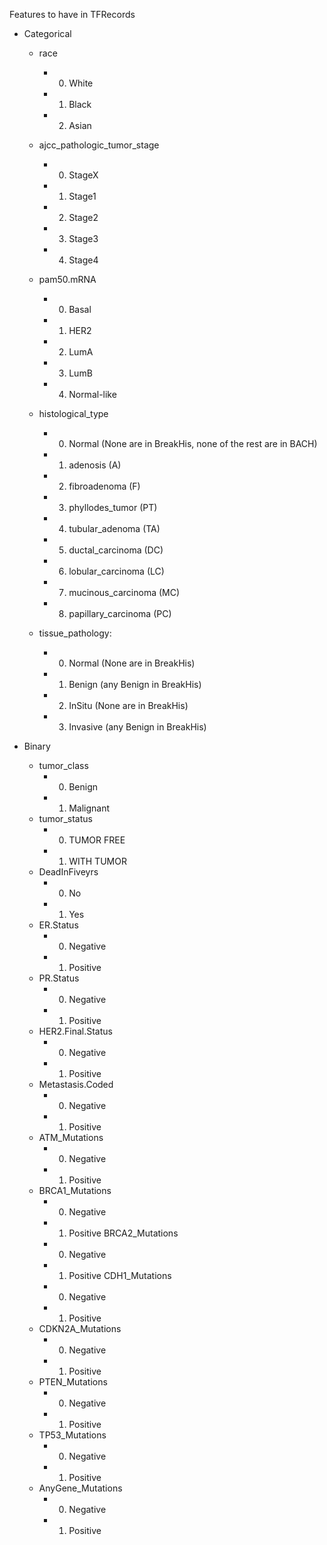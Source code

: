 Features to have in TFRecords


- Categorical
  - race
    - 0. White
    - 1. Black
    - 2. Asian

  - ajcc_pathologic_tumor_stage
    - 0. StageX
    - 1. Stage1
    - 2. Stage2
    - 3. Stage3
    - 4. Stage4

  - pam50.mRNA
    - 0. Basal
    - 1. HER2
    - 2. LumA
    - 3. LumB
    - 4. Normal-like
  - histological_type

    - 0. Normal (None are in BreakHis, none of the rest are in BACH)
    - 1. adenosis              (A)
    - 2. fibroadenoma          (F)
    - 3. phyllodes_tumor       (PT)
    - 4. tubular_adenoma       (TA)
    - 5. ductal_carcinoma      (DC)
    - 6. lobular_carcinoma     (LC)
    - 7. mucinous_carcinoma    (MC)
    - 8. papillary_carcinoma   (PC)

  - tissue_pathology:
    - 0. Normal   (None are in BreakHis)
    - 1. Benign   (any Benign in BreakHis)
    - 2. InSitu   (None are in BreakHis)
    - 3. Invasive (any Benign in BreakHis)


- Binary
  - tumor_class
    - 0. Benign
    - 1. Malignant 
  - tumor_status
    - 0. TUMOR FREE
    - 1. WITH TUMOR
  - DeadInFiveyrs
    - 0. No
    - 1. Yes
  - ER.Status
    - 0. Negative
    - 1. Positive
  - PR.Status
    - 0. Negative
    - 1. Positive
  - HER2.Final.Status
    - 0. Negative
    - 1. Positive
  - Metastasis.Coded
    - 0. Negative
    - 1. Positive
  - ATM_Mutations
    - 0. Negative
    - 1. Positive
  - BRCA1_Mutations
    - 0. Negative
    - 1. Positive
  BRCA2_Mutations
    - 0. Negative
    - 1. Positive
  CDH1_Mutations
    - 0. Negative
    - 1. Positive
  - CDKN2A_Mutations
    - 0. Negative
    - 1. Positive
  - PTEN_Mutations
    - 0. Negative
    - 1. Positive
  - TP53_Mutations
    - 0. Negative
    - 1. Positive
  - AnyGene_Mutations
    - 0. Negative
    - 1. Positive

